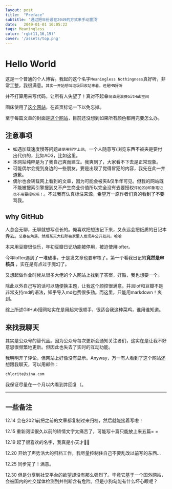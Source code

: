 ```yaml
---
layout: post
title:  "Preface"
subtitle: '通过把年份设在2049的方式来手动置顶'
date:   2049-01-01 16:05:22
tags: Meaningless
color: 'rgb(11,16,19)'
cover: '/assets/top.png'
---
```


# Hello World

这是一个普通的个人博客。我起的这个名字`Meaningless Nothingness`真好听，非常工整，我很满意。`其实一开始想叫垃圾回收站来着，还是MN好听`

并不打算用来写代码，让所有人失望了！真对不起😁`简直是浪费GitHub空间`

图床使用了[这个网站](http://sm.ms)，在首页标记一下以免忘掉。

至于每篇文章的封面是[这个网站](https://nipponcolors.com/)，目前还没想到如果所有颜色都用完要怎么办。

## 注意事项

- 如遇加载速度慢等问题`请使用科学上网`。一个人随意写/浏览东西不被夹是要付出代价的，比如AO3，比如这里。
- 本网站纯粹是为了我自己爽而建立。我爽到了，大家看不下去是正常现象。
- 可能偶尔会提到身边的一些朋友。要是出现了觉得冒犯的内容，我先在此一并道歉。
- 偶尔也会转载网上看到的文章，因为可能会被夹&仅半年可见。但我的网站既不能被搜索引擎搜到又不产生商业价值所以完全没有去要授权`评论区@印象笔记也不用要授权嘛！`。不过我有认真标注来源，希望万一原作者们真的看到了不要骂我。

## why GitHub

人总会无聊，无聊就想写点长的。俺喜欢把想法记下来，又永远会把纸质的日记本弄丢。`总塞在角落，然后某天大扫除被家里人发现并公开处刑。哈哈`

本来用豆瓣很快乐，年初豆瓣日记功能被停用，被迫使用lofter。

今年lofter遇到了一堆破事，于是发文章也要审核了。第一个看我日记的**竟然是审核员** ，实在是有点过于魔幻了。

又想起做作业时候从很多大佬的个人网站上找到了答案，好酷，我也想要一个。



除此以外自己写的话可以随便换主题，让我这个颜控很满意。并且lof和豆瓣不是非常支持md的语法，知乎导入md也费很多劲。而这里，只能用markdown！爽到。

综上所述GitHub搭网站实在是用起来很顺手，很适合我这种菜鸡，谁用谁知道。



## 来找我聊天

其实是公众号的替代品。因为公众号每次更新会通知关注者们，这实在是让我不好意思很频繁地更新。但因此也失去了实时的互动功能。

我明明开了评论，但网站上好像没有显示。Anyway，万一有人看到了这个网站还想跟我聊天，可以用邮件：
```c
chlorite@sina.com
```

我保证尽量在一个月以内看到并回复（。



---

## 一些备注

12.14 会在2021前把之前的文章都复制过来归档，然后就能接着写啦！

12.15 重新阅读很久以前的矫情文字太痛苦了，可能写十篇只能放上来五篇= =

12.19 起了很喜欢的名字，我真是小天才👩‍💻

12.20 开始了声势浩大的归档工作，我尽量控制住自己不要乱改以前写的东西…

12.25 同步完了！满意。

12.30 但是分享到社交平台的欲望却没有那么强烈了。毕竟它基于一个国外网站，会被国内的社交媒体检测到并判断含有危险。但是小狗勾能有什么坏心眼呢？